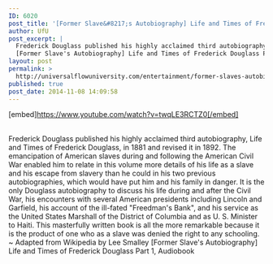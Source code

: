 ```yaml
---
ID: 6020
post_title: '[Former Slave&#8217;s Autobiography] Life and Times of Frederick Douglass Part 1,'
author: UfU
post_excerpt: |
  Frederick Douglass published his highly acclaimed third autobiography, Life and Times of Frederick Douglass, in 1881 and revised it in 1892. The emancipation of American slaves during and following the American Civil War enabled him to relate in this volume more details of his life as a slave and his escape from slavery than he could in his two previous autobiographies, which would have put him and his family in danger. It is the only Douglass autobiography to discuss his life during and after the Civil War, his encounters with several American presidents including Lincoln and Garfield, his account of the ill-fated "Freedman's Bank", and his service as the United States Marshall of the District of Columbia and as U. S. Minister to Haiti. This masterfully written book is all the more remarkable because it is the product of one who as a slave was denied the right to any schooling. ~ Adapted from Wikipedia by Lee Smalley
  [Former Slave's Autobiography] Life and Times of Frederick Douglass Part 1, Audiobook
layout: post
permalink: >
  http://universalflowuniversity.com/entertainment/former-slaves-autobiography-life-and-times-of-frederick-douglass-part-1/
published: true
post_date: 2014-11-08 14:09:58
---
```

[embed]https://www.youtube.com/watch?v=twqLE3RCTZ0[/embed]</br></br>
<p>Frederick Douglass published his highly acclaimed third autobiography, Life and Times of Frederick Douglass, in 1881 and revised it in 1892. The emancipation of American slaves during and following the American Civil War enabled him to relate in this volume more details of his life as a slave and his escape from slavery than he could in his two previous autobiographies, which would have put him and his family in danger. It is the only Douglass autobiography to discuss his life during and after the Civil War, his encounters with several American presidents including Lincoln and Garfield, his account of the ill-fated "Freedman's Bank", and his service as the United States Marshall of the District of Columbia and as U. S. Minister to Haiti. This masterfully written book is all the more remarkable because it is the product of one who as a slave was denied the right to any schooling. ~ Adapted from Wikipedia by Lee Smalley
[Former Slave's Autobiography] Life and Times of Frederick Douglass Part 1, Audiobook</p>
